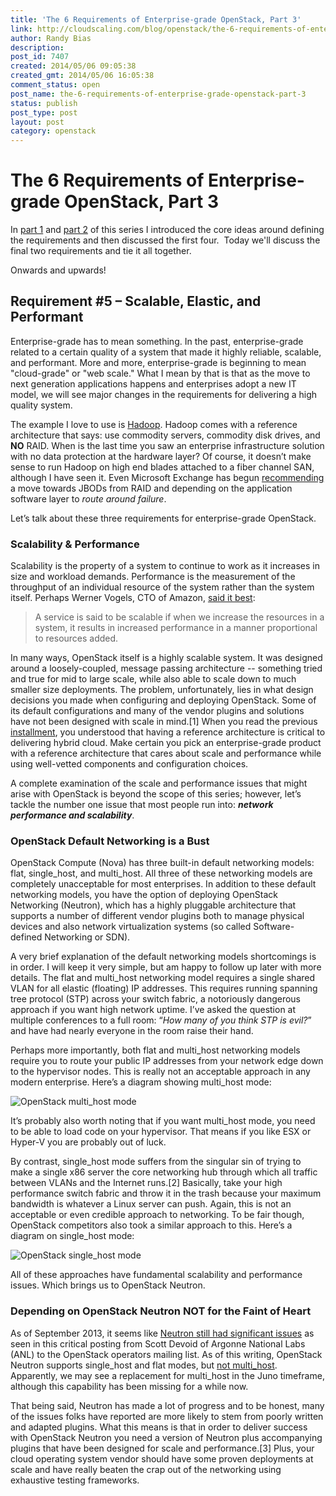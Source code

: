 ```yaml
---
title: 'The 6 Requirements of Enterprise-grade OpenStack, Part 3'
link: http://cloudscaling.com/blog/openstack/the-6-requirements-of-enterprise-grade-openstack-part-3/
author: Randy Bias
description: 
post_id: 7407
created: 2014/05/06 09:05:38
created_gmt: 2014/05/06 16:05:38
comment_status: open
post_name: the-6-requirements-of-enterprise-grade-openstack-part-3
status: publish
post_type: post
layout: post
category: openstack
---
```


# The 6 Requirements of Enterprise-grade OpenStack, Part 3

In [part 1](/blog/openstack/the-6-requirements-of-enterprise-grade-openstack-part-1/) and [part 2](http://cloudscaling.com/blog/openstack/the-6-requirements-of-enterprise-grade-openstack-part-2/) of this series I introduced the core ideas around defining the requirements and then discussed the first four.  Today we'll discuss the final two requirements and tie it all together.

Onwards and upwards!

## Requirement #5 – Scalable, Elastic, and Performant

Enterprise-grade has to mean something. In the past, enterprise-grade related to a certain quality of a system that made it highly reliable, scalable, and performant. More and more, enterprise-grade is beginning to mean "cloud-grade" or "web scale." What I mean by that is that as the move to next generation applications happens and enterprises adopt a new IT model, we will see major changes in the requirements for delivering a high quality system.

The example I love to use is [Hadoop](http://hadoop.apache.org). Hadoop comes with a reference architecture that says: use commodity servers, commodity disk drives, and **NO** RAID. When is the last time you saw an enterprise infrastructure solution with no data protection at the hardware layer? Of course, it doesn’t make sense to run Hadoop on high end blades attached to a fiber channel SAN, although I have seen it. Even Microsoft Exchange has begun [recommending](http://blogs.technet.com/b/scottschnoll/archive/2012/09/19/storage-high-availability-and-site-resilience-in-exchange-server-2013-part-1.aspx) a move towards JBODs from RAID and depending on the application software layer to _route around failure_.

Let’s talk about these three requirements for enterprise-grade OpenStack.

### Scalability & Performance

Scalability is the property of a system to continue to work as it increases in size and workload demands. Performance is the measurement of the throughput of an individual resource of the system rather than the system itself. Perhaps Werner Vogels, CTO of Amazon, [said it best](http://www.allthingsdistributed.com/2006/03/a_word_on_scalability.html):

> A service is said to be scalable if when we increase the resources in a system, it results in increased performance in a manner proportional to resources added.

In many ways, OpenStack itself is a highly scalable system. It was designed around a loosely-coupled, message passing architecture -- something tried and true for mid to large scale, while also able to scale down to much smaller size deployments. The problem, unfortunately, lies in what design decisions you made when configuring and deploying OpenStack. Some of its default configurations and many of the vendor plugins and solutions have not been designed with scale in mind.[1] When you read the previous [installment](/blog/openstack/the-6-requirements-of-enterprise-grade-openstack-part-2/), you understood that having a reference architecture is critical to delivering hybrid cloud. Make certain you pick an enterprise-grade product with a reference architecture that cares about scale and performance while using well-vetted components and configuration choices.

A complete examination of the scale and performance issues that might arise with OpenStack is beyond the scope of this series; however, let’s tackle the number one issue that most people run into: **_network performance and scalability_**.

### OpenStack Default Networking is a Bust

OpenStack Compute (Nova) has three built-in default networking models: flat, single_host, and multi_host. All three of these networking models are completely unacceptable for most enterprises. In addition to these default networking models, you have the option of deploying OpenStack Networking (Neutron), which has a highly pluggable architecture that supports a number of different vendor plugins both to manage physical devices and also network virtualization systems (so called Software-defined Networking or SDN).

A very brief explanation of the default networking models shortcomings is in order. I will keep it very simple, but am happy to follow up later with more details. The flat and multi_host networking model requires a single shared VLAN for all elastic (floating) IP addresses. This requires running spanning tree protocol (STP) across your switch fabric, a notoriously dangerous approach if you want high network uptime. I’ve asked the question at multiple conferences to a full room: “_How many of you think STP is evil?_” and have had nearly everyone in the room raise their hand.

Perhaps more importantly, both flat and multi_host networking models require you to route your public IP addresses from your network edge down to the hypervisor nodes. This is really not an acceptable approach in any modern enterprise. Here’s a diagram showing multi_host mode:

![OpenStack multi_host mode](http://www.cloudscaling.com/wp-content/uploads/2014/05/6-Requirements-for-Enterprise-grade-OpenStack-Supporting-Material.0081.jpg)

It’s probably also worth noting that if you want multi_host mode, you need to be able to load code on your hypervisor. That means if you like ESX or Hyper-V you are probably out of luck.

By contrast, single_host mode suffers from the singular sin of trying to make a single x86 server the core networking hub through which all traffic between VLANs and the Internet runs.[2] Basically, take your high performance switch fabric and throw it in the trash because your maximum bandwidth is whatever a Linux server can push. Again, this is not an acceptable or even credible approach to networking. To be fair though, OpenStack competitors also took a similar approach to this. Here’s a diagram on single_host mode:

![OpenStack single_host mode](http://www.cloudscaling.com/wp-content/uploads/2014/05/6-Requirements-for-Enterprise-grade-OpenStack-Supporting-Material.007.jpg)

All of these approaches have fundamental scalability and performance issues. Which brings us to OpenStack Neutron.

### Depending on OpenStack Neutron NOT for the Faint of Heart

As of September 2013, it seems like [Neutron still had significant issues](http://lists.openstack.org/pipermail/openstack-operators/2013-September/003584.html) as seen in this critical posting from Scott Devoid of Argonne National Labs (ANL) to the OpenStack operators mailing list. As of this writing, OpenStack Neutron supports single_host and flat modes, but [not multi_host](http://docs.openstack.org/admin-guide-cloud/content/section_limitations.html). Apparently, we may see a replacement for multi_host in the Juno timeframe, although this capability has been missing for a while now.

That being said, Neutron has made a lot of progress and to be honest, many of the issues folks have reported are more likely to stem from poorly written and adapted plugins. What this means is that in order to deliver success with OpenStack Neutron you need a version of Neutron plus accompanying plugins that have been designed for scale and performance.[3] Plus, your cloud operating system vendor should have some proven deployments at scale and have really beaten the crap out of the networking using exhaustive testing frameworks.
